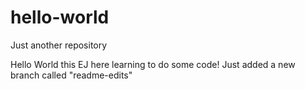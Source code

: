 # hello-world
Just another repository

Hello World this EJ here learning to do some code!
Just added a new branch called "readme-edits"
